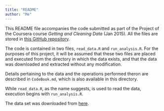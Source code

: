 ```yaml
---
title: "README"
author: "Me"
---
```


This README file accompanies the code submitted as part of the Project of the Coursera course _Getting and Cleaning Data_ (Jan 2015). All the files are stored in [this GitHub repository](https://github.com/my-coursera/GetData_Project).

The code is contained in two files, `read_data.R` and `run_analysis.R`. For the purposes of this
project, it will be assumed that these two files are placed and executed from the directory in which the data exists, and that the data was downloaded and extracted without any modification.

Details pertaining to the data and the operations performed theron are described in `CodeBook.md`, which is also available in this directory.

While `read_data.R`, as the name suggests, is used to read the data, execution begins with 
`run_analysis.R`.

The data set was downloaded from [here](https://d396qusza40orc.cloudfront.net/getdata%2Fprojectfiles%2FUCI%20HAR%20Dataset.zip).